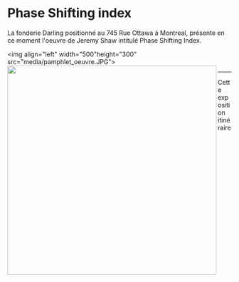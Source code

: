 # Phase Shifting index
La fonderie Darling positionné au 745 Rue Ottawa à Montreal, présente en ce moment l'oeuvre de Jeremy Shaw intitulé Phase Shifting Index.

<img align="left" width="500"height="300" src="media/pamphlet_oeuvre.JPG">
<img align="left" width="470" src="media/entree_fonderie.JPG">  


----


Cette exposition itinéraire 
